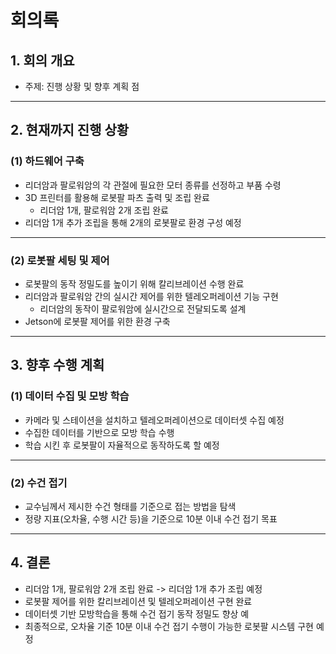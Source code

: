 # 회의록

## 1. 회의 개요 
- 주제: 진행 상황 및 향후 계획 점

---

## 2. 현재까지 진행 상황

### (1) 하드웨어 구축
  - 리더암과 팔로워암의 각 관절에 필요한 모터 종류를 선정하고 부품 수령
  - 3D 프린터를 활용해 로봇팔 파츠 출력 및 조립 완료
    - 리더암 1개, 팔로워암 2개 조립 완료
  - 리더암 1개 추가 조립을 통해 2개의 로봇팔로 환경 구성 예정
     
---

### (2) 로봇팔 세팅 및 제어
  - 로봇팔의 동작 정밀도를 높이기 위해 칼리브레이션 수행 완료
  - 리더암과 팔로워암 간의 실시간 제어를 위한 텔레오퍼레이션 기능 구현
    - 리더암의 동작이 팔로워암에 실시간으로 전달되도록 설계
  - Jetson에 로봇팔 제어를 위한 환경 구축

---

## 3. 향후 수행 계획

### (1) 데이터 수집 및 모방 학습
  - 카메라 및 스테이션을 설치하고 텔레오퍼레이션으로 데이터셋 수집 예정
  - 수집한 데이터를 기반으로 모방 학습 수행
  - 학습 시킨 후 로봇팔이 자율적으로 동작하도록 할 예정

---

### (2) 수건 접기
  - 교수님께서 제시한 수건 형태를 기준으로 접는 방법을 탐색
  - 정량 지표(오차율, 수행 시간 등)을 기준으로 10분 이내 수건 접기 목표

---

## 4. 결론
  - 리더암 1개, 팔로워암 2개 조립 완료 -> 리더암 1개 추가 조립 예정
  - 로봇팔 제어를 위한 칼리브레이션 및 텔레오퍼레이션 구현 완료
  - 데이터셋 기반 모방학습을 통해 수건 접기 동작 정밀도 향상 예
  - 최종적으로, 오차율 기준 10분 이내 수건 접기 수행이 가능한 로봇팔 시스템 구현 예정
